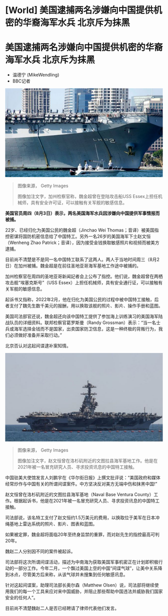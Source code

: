 # [World] 美国逮捕两名涉嫌向中国提供机密的华裔海军水兵 北京斥为抹黑

#  美国逮捕两名涉嫌向中国提供机密的华裔海军水兵 北京斥为抹黑

  * 温德宁 (MikeWendling) 
  * BBC记者 


![USS Essex](_130598666_ussessex.jpg)

> 图像来源，  Getty Images
>
> 图像加注文字，加州检察官称，魏金超曾在登陆攻击船USS Essex上担任机械师，具有安全许可证，可以接触有关军舰的敏感信息。

**美国官员周四（8月3日）表示，两名美国海军水兵因涉嫌向中国提供军事情报而被捕。**

22岁、已经归化为美国公民的魏金超（Jinchao Wei Thomas；音译）被美国指控密谋将国防机密信息给了中国特工。另外一名26岁的美国海军下士赵文恒（Wenheng Zhao Patrick；音译），因为接受金钱换取敏感照片和视频而被美方逮捕。

目前尚不清楚是不是同一名中国特工联系了这两人。两人于当地时间周三（8月2日）在加州被捕。魏金超是在前往圣地亚哥海军基地工作途中被捕的。

加州检察官在周四的圣地亚哥新闻記者会上公布了指控。他们说，魏金超曾在两栖攻击舰“埃塞克斯号”（USS Essex）上担任机械师，具有安全通行证，可以接触有关军舰的敏感信息。

起诉书又指称，2022年2月，他在归化为美国公民的过程中被中国特工接触，后者支付了魏先生数千美元的报酬，用以换取该舰的照片、影片、操作手册和蓝图。

美国司法部官还说，魏金超还向该中国特工提供了参加海上训练演习的美国海军陆战队员的详细资料。联邦检察官葛罗斯曼（Randy Grossman）表示：“当一名士兵或海军选择金钱而不是国家，出卖国家防卫信息，这是一种终极的背叛行为，我们必须做好准备并采取行动。”

北京否认对这起间谍逮补案知情。

![US ship](_130644124_navyship.jpg)

> 图像来源，  Getty Images
>
> 图像加注文字，赵文恒曾在洛杉矶附近的文图拉县海军基地工作。他是在2021年被一名冒充研究人员、寻求投资讯息的中国特工接触。

中国驻美大使馆发言人刘鹏宇在《华尔街日报》上撰文批评说：“美国政府和媒体经常炒作与中国有关的所谓间谍案件。中方坚决反对美方无端中伤和抹黑中国!”

赵文恒曾在洛杉矶附近的文图拉县海军基地（Naval Base Ventura County）工作。根据起诉书，他是在2021年被一名冒充研究人员、寻求投资讯息的中国特工接触。

司法部说，该名特工支付了赵文恒约1.5万美元的费用，以换取位于美军在日本冲绳基地上雷达系统的照片、影片、图表和蓝图。

如果被定罪，魏金超将面临20年至终身监禁的重罪，而对赵先生的指控最高可判20年。

魏赵二人分别因不同的案件被起诉。


司法部将这次所谓间谍活动，描述为中南海为获取美国军事机密正在计划即积极行动的一部分工作。今年二月，一个飘过美国上空的中国“间谍气球”，让美中关系降到冰点，尽管美方后来称，从该气球并未搜集到任何敏感讯息。

针对这起间谍案，助理司法部长奥尔森（Matthew Olsen）说，司法部将继续使用我们的每一个工具来应对来中国威胁，并阻止那些帮助中国违法并威胁我们国家安全的任何人”。

目前尚不清楚魏赵二人是否已经聘请了律师代表他们发言。


